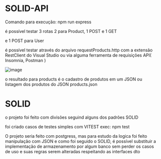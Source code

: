 # SOLID-API


Comando para execução: npm run express

é possível testar 3 rotas
2 para Product, 1 POST e 1 GET 

e 1 POST para User


é possível testar através do arquivo requestProducts.http com a extensão RestClient do Visual Studio ou via alguma ferramenta de requisições API( Insomnia, Postman )



![image](https://user-images.githubusercontent.com/59840153/195694001-494b45fc-5e98-421c-9445-690f5d657e69.png)

o resultado para products é o cadastro de produtos em um JSON ou listagem dos produtos do JSON products.json


# SOLID

o projeto foi feito com divisões seguind alguns dos padrões SOLID

foi criado casos de testes simples com VITEST 
exec: npm test

O projeto seria feito com postgress, mas para estudo da logica foi feito manipulação com JSON e como foi seguido o SOLID, é possível substituir a implementação de armazenamento por algum banco sem perder os casos de uso e suas regras serem alteradas respeitando as interfaces dto
